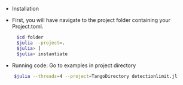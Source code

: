 * Installation

- First, you will have navigate to the project folder containing your Project.toml.
```bash
	 $cd folder
	 $julia --project=.
	 $julia> ] 
	 $julia> instantiate
```

* Running code: Go to examples in project directory
```bash
	$julia --threads=4 --project=TangoDirectory detectionlimit.jl
```
